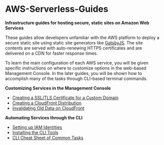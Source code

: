 # AWS-Serverless-Guides
**Infrastructure guides for hosting secure, static sites on Amazon Web Services**

These guides allow developers unfamiliar with the AWS platform to deploy a secure static site using static site generators like [GatsbyJS](https://www.gatsbyjs.org/). The site contents are served with auto-renewing HTTPS certificates and are delivered on a CDN for faster response times.

To learn the main configuration of each AWS service, you will be given specific instructions on where to customize options in the web-based Management Console. In the later guides, you will be shown how to accomplish many of the tasks through CLI-based terminal commands.

**Customizing Services in the Management Console**
  * [Creating a SSL/TLS Certificate for a Custom Domain](./guides/Creating-a-SSL-TLS-Certificate-for-a-Custom-Domain.md)
  * [Creating a CloudFront Distribution](./guides/Creating-a-CloudFront-Distribution.md)
  * [Invalidating Old Data on CloudFront](./guides/Invalidating-Old-Data-on-Cloudfront.md)

**Automating Services through the CLI**
  * [Setting up IAM Identities](./guides/Setting-Up-IAM-Identities-for-CLI.md)
  * [Installing the CLI Tools](./guides/Setting-Up-AWS-CLI-Tools.md)
  * [CLI Cheat Sheet of Common Tasks](./guides/AWS-CLI-Cheatsheet.md)

